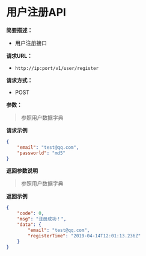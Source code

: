 # 用户注册API

**简要描述：** 

- 用户注册接口

**请求URL：** 
- ` http://ip:port/v1/user/register `
  
**请求方式：**
- POST 

**参数：** 

> 参照用户数据字典

 **请求示例**

```json
{
    "email": "test@qq.com",
    "passworld": "md5"
}
```

 **返回参数说明** 

> 参照用户数据字典

 **返回示例**
```json
{
    "code": 0,
    "msg": "注册成功！",
    "data": {
        "email": "test@qq.com",
        "registerTime": "2019-04-14T12:01:13.236Z"
    }
}
```
